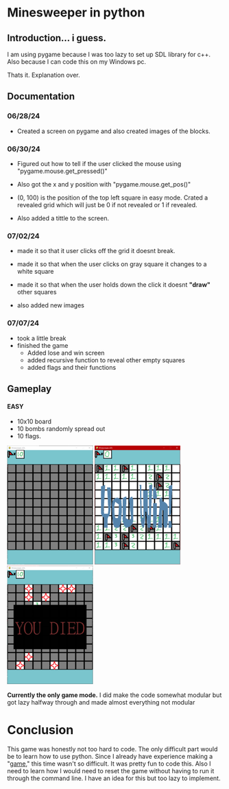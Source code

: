 # Minesweeper in python

## Introduction... i guess.
I am using pygame because I was too lazy to set up SDL library for c++.
Also because I can code this on my Windows pc.

Thats it. Explanation over.

## Documentation

### 06/28/24
* Created a screen on pygame and also created images of the blocks.

### 06/30/24
* Figured out how to tell if the user clicked the mouse using "pygame.mouse.get_pressed()"

* Also got the x and y position with "pygame.mouse.get_pos()"

* (0, 100) is the position of the top left square in easy mode.
Crated a revealed grid which will just be 0 if not revealed or 1 if revealed.

* Also added a tittle to the screen.

### 07/02/24

* made it so that it user clicks off the grid it doesnt break.

* made it so that when the user clicks on gray square it changes to a white square

* made it so that when the user holds down the click it doesnt **"draw"** other squares

* also added new images

### 07/07/24

* took a little break
* finished the game
    - Added lose and win screen
    - added recursive function to reveal other empty squares
    - added flags and their functions




## Gameplay

#### EASY
* 10x10 board
* 10 bombs randomly spread out
* 10 flags.
<p float="left">
    <img src="writeup/nutrual.png" width=200 />
    <img src="writeup/winScreen.png" width=200 />
    <img src="writeup/loseScreen.png" width=200 />
</p>

**Currently the only game mode.**
I did make the code somewhat modular but got lazy halfway through and made almost everything not modular


# Conclusion

This game was honestly not too hard to code. 
The only difficult part would be to learn how to use python. 
Since I already have experience making a "[game](https://github.com/IanSanchezBaca/RPG_creator_lol/tree/NewStart)," 
this time wasn't so difficult. 
It was pretty fun to code this.
Also I need to learn how I would need to reset the game without having to run it through the command line. 
I have an idea for this but too lazy to implement.
